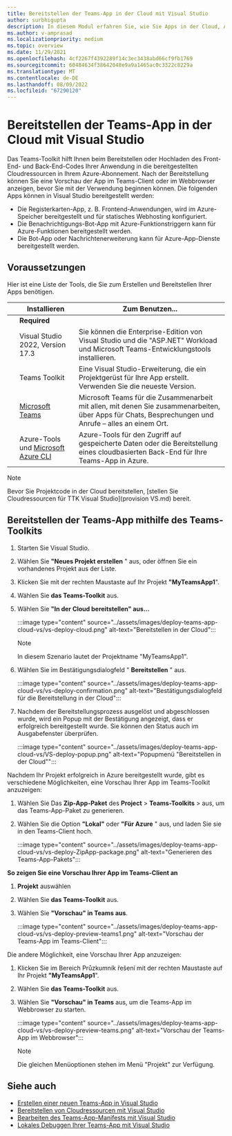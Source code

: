 ```yaml
---
title: Bereitstellen der Teams-App in der Cloud mit Visual Studio
author: surbhigupta
description: In diesem Modul erfahren Sie, wie Sie Apps in der Cloud, Azure oder SharePoint bereitstellen und Teams-Apps mithilfe des Teams-Toolkits in Visual Studio bereitstellen.
ms.author: v-amprasad
ms.localizationpriority: medium
ms.topic: overview
ms.date: 11/29/2021
ms.openlocfilehash: 4cf2267f4392289f14c3ec3438abd66cf9fb1769
ms.sourcegitcommit: 60484634f38642048e9a9a1465ac0c3322c8229a
ms.translationtype: MT
ms.contentlocale: de-DE
ms.lasthandoff: 08/09/2022
ms.locfileid: "67290120"
---
```

# <a name="deploy-teams-app-to-the-cloud-using-visual-studio"></a>Bereitstellen der Teams-App in der Cloud mit Visual Studio

Das Teams-Toolkit hilft Ihnen beim Bereitstellen oder Hochladen des Front-End- und Back-End-Codes Ihrer Anwendung in die bereitgestellten Cloudressourcen in Ihrem Azure-Abonnement. Nach der Bereitstellung können Sie eine Vorschau der App im Teams-Client oder im Webbrowser anzeigen, bevor Sie mit der Verwendung beginnen können. Die folgenden Apps können in Visual Studio bereitgestellt werden:

* Die Registerkarten-App, z. B. Frontend-Anwendungen, wird im Azure-Speicher bereitgestellt und für statisches Webhosting konfiguriert.
* Die Benachrichtigungs-Bot-App mit Azure-Funktionstriggern kann für Azure-Funktionen bereitgestellt werden.
* Die Bot-App oder Nachrichtenerweiterung kann für Azure-App-Dienste bereitgestellt werden.

## <a name="prerequisite"></a>Voraussetzungen

Hier ist eine Liste der Tools, die Sie zum Erstellen und Bereitstellen Ihrer Apps benötigen.

| &nbsp; | Installieren | Zum Benutzen... |
| --- | --- | --- |
| &nbsp; | **Required** | &nbsp; |
| &nbsp; | Visual Studio 2022, Version 17.3 | Sie können die Enterprise-Edition von Visual Studio und die "ASP.NET" Workload und Microsoft Teams-Entwicklungstools installieren. |
| &nbsp; | Teams Toolkit | Eine Visual Studio-Erweiterung, die ein Projektgerüst für Ihre App erstellt. Verwenden Sie die neueste Version. |
| &nbsp; | [Microsoft Teams](https://www.microsoft.com/microsoft-teams/download-app) | Microsoft Teams für die Zusammenarbeit mit allen, mit denen Sie zusammenarbeiten, über Apps für Chats, Besprechungen und Anrufe – alles an einem Ort. |
| &nbsp; | Azure-Tools und [Microsoft Azure CLI](/cli/azure/install-azure-cli) | Azure-Tools für den Zugriff auf gespeicherte Daten oder die Bereitstellung eines cloudbasierten Back-End für Ihre Teams-App in Azure. |

  > [!NOTE]
  > Bevor Sie Projektcode in der Cloud bereitstellen, [stellen Sie Cloudressourcen für TTK Visual Studio](provision VS.md) bereit.

## <a name="deploy-teams-app-using-teams-toolkit"></a>Bereitstellen der Teams-App mithilfe des Teams-Toolkits

1. Starten Sie Visual Studio.
1. Wählen Sie **"Neues Projekt erstellen** " aus, oder öffnen Sie ein vorhandenes Projekt aus der Liste.
1. Klicken Sie mit der rechten Maustaste auf Ihr Projekt **"MyTeamsApp1**".
1. Wählen Sie **das Teams-Toolkit** aus.
1. Wählen Sie **"In der Cloud bereitstellen" aus...**

   :::image type="content" source="../assets/images/deploy-teams-app-cloud-vs/vs-deploy-cloud.png" alt-text="Bereitstellen in der Cloud":::

   > [!NOTE]
   > In diesem Szenario lautet der Projektname "MyTeamsApp1".

6. Wählen Sie im Bestätigungsdialogfeld " **Bereitstellen** " aus.

   :::image type="content" source="../assets/images/deploy-teams-app-cloud-vs/vs-deploy-confirmation.png" alt-text="Bestätigungsdialogfeld für die Bereitstellung in der Cloud":::

7. Nachdem der Bereitstellungsprozess ausgelöst und abgeschlossen wurde, wird ein Popup mit der Bestätigung angezeigt, dass er erfolgreich bereitgestellt wurde. Sie können den Status auch im Ausgabefenster überprüfen.

   :::image type="content" source="../assets/images/deploy-teams-app-cloud-vs/VS-deploy-popup.png" alt-text="Popupmenü &quot;Bereitstellen in der Cloud&quot;":::

Nachdem Ihr Projekt erfolgreich in Azure bereitgestellt wurde, gibt es verschiedene Möglichkeiten, eine Vorschau Ihrer App im Teams-Toolkit anzuzeigen:

1. Wählen Sie Das **Zip-App-Paket** des **Project** > **Teams-Toolkits** >  aus, um das Teams-App-Paket zu generieren.
1. Wählen Sie die Option **"Lokal"** oder **"Für Azure** " aus, und laden Sie sie in den Teams-Client hoch.

   :::image type="content" source="../assets/images/deploy-teams-app-cloud-vs/vs-deploy-ZipApp-package.png" alt-text="Generieren des Teams-App-Pakets":::

**So zeigen Sie eine Vorschau Ihrer App im Teams-Client an**

1. **Projekt** auswählen
1. Wählen Sie **das Teams-Toolkit** aus.
1. Wählen Sie **"Vorschau" in Teams aus**.

   :::image type="content" source="../assets/images/deploy-teams-app-cloud-vs/vs-deploy-preview-teams1.png" alt-text="Vorschau der Teams-App im Teams-Client":::

Die andere Möglichkeit, eine Vorschau Ihrer App anzuzeigen:

1. Klicken Sie im Bereich Průzkumník řešení mit der rechten Maustaste auf Ihr Projekt **"MyTeamsApp1**".
1. Wählen Sie **das Teams-Toolkit** aus.
1. Wählen Sie **"Vorschau" in Teams** aus, um die Teams-App im Webbrowser zu starten.

   :::image type="content" source="../assets/images/deploy-teams-app-cloud-vs/vs-deploy-preview-teams.png" alt-text="Vorschau der Teams-App im Webbrowser":::

   > [!NOTE]
   > Die gleichen Menüoptionen stehen im Menü "Projekt" zur Verfügung.

## <a name="see-also"></a>Siehe auch

* [Erstellen einer neuen Teams-App in Visual Studio](create-new-teams-app-for-Visual-Studio.md)
* [Bereitstellen von Cloudressourcen mit Visual Studio](Provision%20cloud%20resources%20using%20Visual%20Studio.md)
* [Bearbeiten des Teams-App-Manifests mit Visual Studio](VS-TeamsFx-preview-and-customize-app-manifest.md)
* [Lokales Debuggen Ihrer Teams-App mit Visual Studio](debug-teams-app-visual-studio.md)
